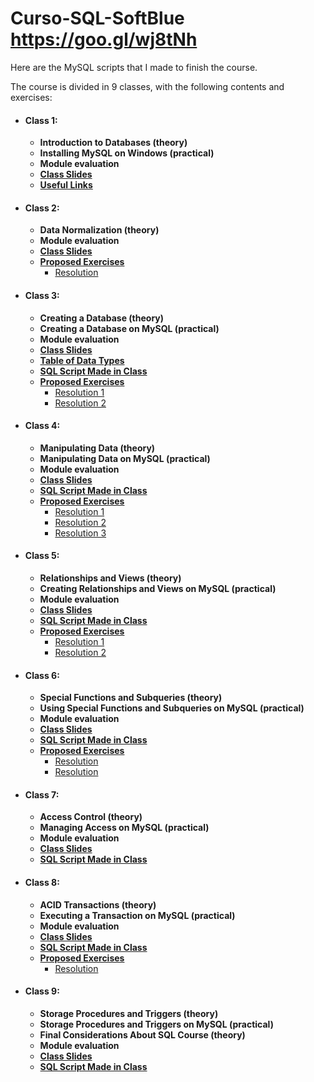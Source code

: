 # Curso-SQL-SoftBlue https://goo.gl/wj8tNh

Here are the MySQL scripts that I made to finish the course.

The course is divided in 9 classes, with the following contents and exercises:

* #### Class 1:
  * **Introduction to Databases (theory)**
  * **Installing MySQL on Windows (practical)**
  * **Module evaluation**
  * **[Class Slides](https://github.com/samuel-sanches-BR/Cursos-Softblue/blob/exercises-slides-sql/01._Introducao_a_Bancos_de_Dados.pdf)**
  * **[Useful Links](https://github.com/samuel-sanches-BR/Cursos-Softblue/blob/exercises-slides-sql/links.md)**
  
* #### Class 2:
  * **Data Normalization (theory)**
  * **Module evaluation**
  * **[Class Slides](https://github.com/samuel-sanches-BR/Cursos-Softblue/blob/exercises-slides-sql/02._Normalizacao_de_Dados.pdf)**
  * **[Proposed Exercises](https://github.com/samuel-sanches-BR/Cursos-Softblue/blob/exercises-slides-sql/02.%20Exerc%C3%ADcios%20Propostos.pdf)**
      * [Resolution](https://github.com/samuel-sanches-BR/Cursos-Softblue/blob/exercises-slides-sql/%5BRESOLU%C3%87%C3%83O%20EXERC%C3%8DCIO%201%5D%20Normaliza%C3%A7%C3%A3o%20de%20Dados.txt)
  
* #### Class 3:
  * **Creating a Database (theory)**
  * **Creating a Database on MySQL (practical)**
  * **Module evaluation**
  * **[Class Slides](https://github.com/samuel-sanches-BR/Cursos-Softblue/blob/exercises-slides-sql/03._Criando_um_Banco_de_Dados.pdf)**
  * **[Table of Data Types](https://github.com/samuel-sanches-BR/Cursos-Softblue/blob/exercises-slides-sql/Tabela_de_tipos_de_dados.pdf)**
  * **[SQL Script Made in Class](https://github.com/samuel-sanches-BR/Cursos-Softblue/blob/exercises-slides-sql/ScriptCriandoBancoDeDados.sql)**
  * **[Proposed Exercises](https://github.com/samuel-sanches-BR/Cursos-Softblue/blob/exercises-slides-sql/03.%20Exerc%C3%ADcios%20Propostos.pdf)**
      * [Resolution 1](https://github.com/samuel-sanches-BR/Cursos-Softblue/blob/exercises-slides-sql/Class3exer1.sql)
      * [Resolution 2](https://github.com/samuel-sanches-BR/Cursos-Softblue/blob/exercises-slides-sql/Class3exer2.sql)

* #### Class 4:
  * **Manipulating Data (theory)**
  * **Manipulating Data on MySQL (practical)**
  * **Module evaluation**
  * **[Class Slides](https://github.com/samuel-sanches-BR/Cursos-Softblue/blob/exercises-slides-sql/04._Manipulando_Dados.pdf)**
  * **[SQL Script Made in Class](https://github.com/samuel-sanches-BR/Cursos-Softblue/blob/exercises-slides-sql/ScriptManipulandoDados.sql)**
  * **[Proposed Exercises](https://github.com/samuel-sanches-BR/Cursos-Softblue/blob/exercises-slides-sql/04.%20Exerc%C3%ADcios%20Propostos.pdf)**
      * [Resolution 1](https://github.com/samuel-sanches-BR/Cursos-Softblue/blob/exercises-slides-sql/Class4exer1.sql)
      * [Resolution 2](https://github.com/samuel-sanches-BR/Cursos-Softblue/blob/exercises-slides-sql/Class4exer2.sql)
      * [Resolution 3](https://github.com/samuel-sanches-BR/Cursos-Softblue/blob/exercises-slides-sql/Class4exer3.sql)

* #### Class 5:
  * **Relationships and Views (theory)**
  * **Creating Relationships and Views on MySQL (practical)**
  * **Module evaluation**
  * **[Class Slides](https://github.com/samuel-sanches-BR/Cursos-Softblue/blob/exercises-slides-sql/05._Relacionamentos_e_Visoes.pdf)**
  * **[SQL Script Made in Class](https://github.com/samuel-sanches-BR/Cursos-Softblue/blob/exercises-slides-sql/ScriptRelacionamentoVisoes.sql)**
  * **[Proposed Exercises](https://github.com/samuel-sanches-BR/Cursos-Softblue/blob/exercises-slides-sql/05.%20Exerc%C3%ADcios%20Propostos.pdf)**
      * [Resolution 1](https://github.com/samuel-sanches-BR/Cursos-Softblue/blob/exercises-slides-sql/Class5exer1.sql)
      * [Resolution 2](https://github.com/samuel-sanches-BR/Cursos-Softblue/blob/exercises-slides-sql/Class5exer2.sql)

* #### Class 6:
  * **Special Functions and Subqueries (theory)**
  * **Using Special Functions and Subqueries on MySQL (practical)**
  * **Module evaluation**
  * **[Class Slides](https://drive.google.com/file/d/1hWyGyU4j00AeT9Dhd4fk_Dqp6h7FRppt/view?usp=sharing)**
  * **[SQL Script Made in Class](https://github.com/samuel-sanches-BR/Cursos-Softblue/blob/exercises-slides-sql/ScriptFuncoesEspeciaisSubqueries.sql)**
  * **[Proposed Exercises](https://drive.google.com/file/d/1CGmcw5JjGybdAJ7218aK99d_V3YLelIV/view?usp=sharing)**
      * [Resolution](https://github.com/samuel-sanches-BR/Cursos-Softblue/blob/exercises-slides-sql/Class6Exe1.sql)
      * [Resolution](https://github.com/samuel-sanches-BR/Cursos-Softblue/blob/exercises-slides-sql/Class6Exe2.sql)
      
* #### Class 7:
  * **Access Control (theory)**
  * **Managing Access on MySQL (practical)**
  * **Module evaluation**
  * **[Class Slides](https://drive.google.com/file/d/1kp1GdIlYbt0ktaTxkgpr1nhI00z6HnlW/view?usp=sharing)**
  * **[SQL Script Made in Class](https://github.com/samuel-sanches-BR/Cursos-Softblue/blob/exercises-slides-sql/ScriptControleDeAcesso.sql)**
  
* #### Class 8:
  * **ACID Transactions (theory)**
  * **Executing a Transaction on MySQL (practical)**
  * **Module evaluation**
  * **[Class Slides](https://drive.google.com/open?id=1gYTAkj8ygds__4onNv86zodvI0uAs0uc)**
  * **[SQL Script Made in Class](https://github.com/samuel-sanches-BR/Cursos-Softblue/blob/exercises-slides-sql/ScriptFuncoesEspeciaisSubqueries.sql)**
  * **[Proposed Exercises](https://drive.google.com/open?id=10GgQRbDw1Sk5K4p97jpf9LbWT5BzX1Ty)**
      * [Resolution](https://github.com/samuel-sanches-BR/Cursos-Softblue/blob/exercises-slides-sql/Class8Exe1.sql)
     
* #### Class 9:
  * **Storage Procedures and Triggers (theory)**
  * **Storage Procedures and Triggers on MySQL (practical)**
  * **Final Considerations About SQL Course (theory)**
  * **Module evaluation**
  * **[Class Slides](https://drive.google.com/open?id=18DPGMGvp8sV7quFrHKnvQ4VXjxDcA9WM)**
  * **[SQL Script Made in Class](https://github.com/samuel-sanches-BR/Cursos-Softblue/blob/exercises-slides-sql/ScriptStoredProceduresTriggers.sql)**
      
